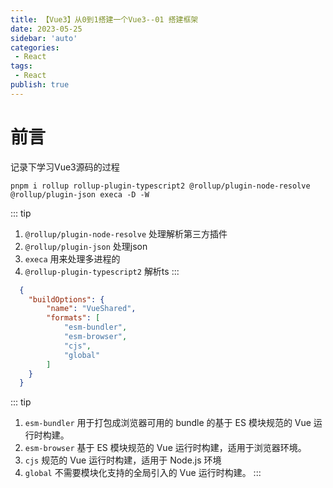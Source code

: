 ```yaml
---
title: 【Vue3】从0到1搭建一个Vue3--01 搭建框架
date: 2023-05-25
sidebar: 'auto'
categories:
 - React
tags:
 - React
publish: true
---
```

# 前言

记录下学习Vue3源码的过程

```shell
pnpm i rollup rollup-plugin-typescript2 @rollup/plugin-node-resolve @rollup/plugin-json execa -D -W
```
::: tip
1. `@rollup/plugin-node-resolve` 处理解析第三方插件
2. `@rollup/plugin-json` 处理json
3. `execa` 用来处理多进程的
4. `@rollup-plugin-typescript2` 解析ts
:::


```json
  {
  	"buildOptions": {
  		"name": "VueShared",
  		"formats": [
  			"esm-bundler",
  			"esm-browser",
  			"cjs",
  			"global"
  		]
  	}
  }

```
::: tip
1. `esm-bundler` 用于打包成浏览器可用的 bundle 的基于 ES 模块规范的 Vue 运行时构建。
2. `esm-browser` 基于 ES 模块规范的 Vue 运行时构建，适用于浏览器环境。
3. `cjs` 规范的 Vue 运行时构建，适用于 Node.js 环境
4. `global` 不需要模块化支持的全局引入的 Vue 运行时构建。
:::